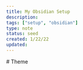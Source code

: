 ```yaml
---
title: My Obsidian Setup
description:
tags: ["setup", "obsidian"]
type: note
status: seed
created: 1/22/22
updated:
---
```


​# Theme

